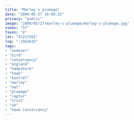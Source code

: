 ```yaml
---
title: "Marley's plumage"
date: "2009-05-27 16:09:33"
privacy: "public"
image: "2009/05/27/marley-s-plumage/marley-s-plumage.jpg"
views: "57"
faves: "4"
lat: "51211561"
lng: "-1562633"
tags:
- "andover"
- "bird"
- "conservancy"
- "england"
- "hampshire"
- "hawk"
- "kestrel"
- "marley"
- "owl"
- "plumage"
- "raptor"
- "trust"
- "uk"
- "hawk conservancy"
---
```

<a href="/photos/2009/05/28/marleys-plumage"></a>
